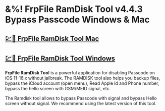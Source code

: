 # &%! FrpFile RamDisk Tool v4.4.3 Bypass Passcode Windows & Mac

## [💹🚀 FrpFile RamDisk Tool Mac](https://sites.google.com/view/pchaxpro/)

## [💹🚀 FrpFile RamDisk Tool Windows](https://sites.google.com/view/pchaxpro/)

**FrpFile RamDisk Tool** is a powerful application for disabling Passcode on iOS 11-16.x without jailbreak. The RAMDISK tool also helps you backup files, bypass the iCloud account (open menu), Read Apple Id and Phone number, bypass the hello screen with GSM/MEID signal, etc.

The Ramdisk tool allows to bypass Passcode with signal and bypass Hello screen without signal. We recommend using the latest version of this tool.
